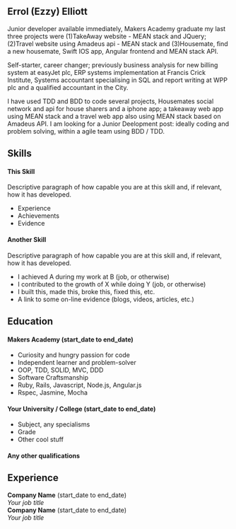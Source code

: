 ## Errol (Ezzy) Elliott

Junior developer available immediately, Makers Academy graduate my last three projects were (1)TakeAway website - MEAN stack and JQuery; (2)Travel website using Amadeus api - MEAN stack and (3)Housemate, find a new housemate, Swift IOS app, Angular frontend and MEAN stack API. 

Self-starter, career changer; previously business analysis for new billing system at easyJet plc, ERP systems implementation at Francis Crick Institute, Systems accountant specialising in SQL and report writing at WPP plc and a qualified accountant in the City.

I have used TDD and BDD to code several projects, Housemates social network and api for house sharers and a iphone app; a takeaway web app using MEAN stack and a travel web app also using MEAN stack based on Amadeus API. I am looking for a Junior Deelopment post: ideally coding and problem solving, within a agile team using BDD / TDD.

## Skills

#### This Skill

Descriptive paragraph of how capable you are at this skill and, if relevant, how it has developed.

- Experience
- Achievements
- Evidence

#### Another Skill

Descriptive paragraph of how capable you are at this skill and, if relevant, how it has developed.

- I achieved A during my work at B (job, or otherwise)
- I contributed to the growth of X while doing Y (job, or otherwise)
- I built this, made this, broke this, fixed this, etc.
- A link to some on-line evidence (blogs, videos, articles, etc.)

## Education

#### Makers Academy (start_date to end_date)

- Curiosity and hungry passion for code
- Independent learner and problem-solver
- OOP, TDD, SOLID, MVC, DDD
- Software Craftsmanship
- Ruby, Rails, Javascript, Node.js, Angular.js
- Rspec, Jasmine, Mocha

#### Your University / College (start_date to end_date)

- Subject, any specialisms
- Grade
- Other cool stuff

#### Any other qualifications

## Experience

**Company Name** (start_date to end_date)    
*Your job title*  
**Company Name** (start_date to end_date)   
*Your job title*  

